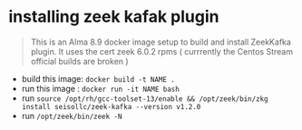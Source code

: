 # installing zeek kafak plugin 

> This is an Alma 8.9 docker image setup to build and install ZeekKafka plugin.
> It uses the cert zeek 6.0.2 rpms ( currrently the Centos Stream official builds are broken )

- build this image: `docker build -t NAME .`
- run this image : `docker run -it NAME bash`
- run `source /opt/rh/gcc-toolset-13/enable && /opt/zeek/bin/zkg install seisollc/zeek-kafka --version v1.2.0`
- run `/opt/zeek/bin/zeek -N`

